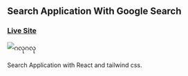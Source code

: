 ## Search Application With Google Search

### [Live Site](https://google-search-galugalu.netlify.app/search)

![ဂလုဂလု](https://i.ibb.co/Sxx8nN6/search.png)

Search Application with React and tailwind css.